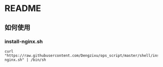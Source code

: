 # README

## 如何使用

### install-nginx.sh

```shell
curl "https://raw.githubusercontent.com/Dengzixu/ops_script/master/shell/install-nginx.sh" | /bin/sh
```

